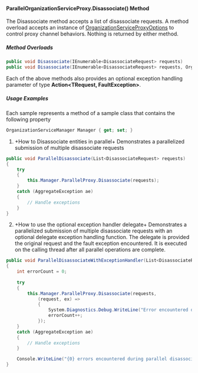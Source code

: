 #### ParallelOrganizationServiceProxy.Disassociate() Method

The Disassociate method accepts a list of disassociate requests. A method overload accepts an instance of [OrganizationServiceProxyOptions](OrganizationServiceProxyOptions-Class.md) to control proxy channel behaviors.  Nothing is returned by either method.

##### Method Overloads 

```c#
public void Disassociate(IEnumerable<DisassociateRequest> requests)
public void Disassociate(IEnumerable<DisassociateRequest> requests, OrganizationServiceProxyOptions options)
```

Each of the above methods also provides an optional exception handling parameter of type **Action<TRequest, FaultException<OrganizationServiceFault>>**.

##### Usage Examples

Each sample represents a method of a sample class that contains the following property

```c#
OrganizationServiceManager Manager { get; set; }
```

1. +How to Disassociate entities in parallel+
Demonstrates a parallelized submission of multiple disassociate requests

```c#
public void ParallelDisassociate(List<DisassociateRequest> requests)
{
    try
    {
        this.Manager.ParallelProxy.Disassociate(requests);
    }
    catch (AggregateException ae)
    {
        // Handle exceptions
    }
}
```

2. +How to use the optional exception handler delegate+
Demonstrates a parallelized submission of multiple disassociate requests with an optional delegate exception handling function. The delegate is provided the original request and the fault exception encountered. It is executed on the calling thread after all parallel operations are complete.

```c#
public void ParallelDisassociateWithExceptionHandler(List<DisassociateRequest> requests)
{
    int errorCount = 0;
            
    try
    {
        this.Manager.ParallelProxy.Disassociate(requests,
            (request, ex) =>
            {
                System.Diagnostics.Debug.WriteLine("Error encountered during disassociate of entity with Id={0}: {1}", request.Target.Id, ex.Detail.Message);
                errorCount++;
            });
    }
    catch (AggregateException ae)
    {
        // Handle exceptions
    }

    Console.WriteLine("{0} errors encountered during parallel disassociate.", errorCount);
}
```
